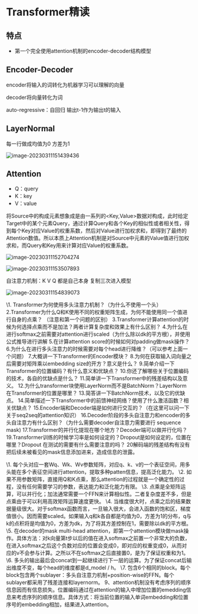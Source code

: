 # Transformer精读

## 特点

- 第一个完全使用attention机制的encoder-decoder结构模型



## Encoder-Decoder

encoder将输入的词转化为机器学习可以理解的向量

decoder将向量转化为词

auto-regressive：自回归 输出t-1作为输出t的输入



## LayerNormal

每一行做成均值为0 方差为1

![image-20230311151439436](C:\Users\Jerry\AppData\Roaming\Typora\typora-user-images\image-20230311151439436.png)



## Attention

- Q：query
- K：key
- V：value

 将Source中的构成元素想象成是由一系列的<Key,Value>数据对构成，此时给定Target中的某个元素Query，通过计算Query和各个Key的相似性或者相关性，得到每个Key对应Value的权重系数，然后对Value进行加权求和，即得到了最终的Attention数值。所以本质上Attention机制是对Source中元素的Value值进行加权求和，而Query和Key用来计算对应Value的权重系数。

![image-20230311152704274](C:\Users\Jerry\AppData\Roaming\Typora\typora-user-images\image-20230311152704274.png)



![image-20230311153507893](C:\Users\Jerry\AppData\Roaming\Typora\typora-user-images\image-20230311153507893.png)

自注意力机制：K V Q 都是自己本身 复制三次进入模型



![image-20230311154839073](C:\Users\Jerry\AppData\Roaming\Typora\typora-user-images\image-20230311154839073.png)

\1. Transformer为何使用多头注意力机制？（为什么不使用一个头）
2.Transformer为什么Q和K使用不同的权重矩阵生成，为何不能使用同一个值进行自身的点乘？ （注意和第一个问题的区别）
3.Transformer计算attention的时候为何选择点乘而不是加法？两者计算复杂度和效果上有什么区别？
4.为什么在进行softmax之前需要对attention进行scaled（为什么除以dk的平方根），并使用公式推导进行讲解
5.在计算attention score的时候如何对padding做mask操作？
6.为什么在进行多头注意力的时候需要对每个head进行降维？（可以参考上面一个问题）
7.大概讲一下Transformer的Encoder模块？
8.为何在获取输入词向量之后需要对矩阵乘以embedding size的开方？意义是什么？
9.简单介绍一下Transformer的位置编码？有什么意义和优缺点？
10.你还了解哪些关于位置编码的技术，各自的优缺点是什么？
11.简单讲一下Transformer中的残差结构以及意义。
12.为什么transformer块使用LayerNorm而不是BatchNorm？LayerNorm 在Transformer的位置是哪里？
13.简答讲一下BatchNorm技术，以及它的优缺点。
14.简单描述一下Transformer中的前馈神经网络？使用了什么激活函数？相关优缺点？
15.Encoder端和Decoder端是如何进行交互的？（在这里可以问一下关于seq2seq的attention知识）
16.Decoder阶段的多头自注意力和encoder的多头自注意力有什么区别？（为什么需要decoder自注意力需要进行 sequence mask)
17.Transformer的并行化提现在哪个地方？Decoder端可以做并行化吗？
19.Transformer训练的时候学习率是如何设定的？Dropout是如何设定的，位置在哪里？Dropout 在测试的需要有什么需要注意的吗？
20解码端的残差结构有没有把后续未被看见的mask信息添加进来，造成信息的泄露。



\1. 每个头对应一套Wq、Wk、Wv参数矩阵，对应q、k、v的一个表征空间，用多头能在多个表征空间进行attention，提取多种patten信息，提高泛化能力。
\2. 如果不用参数矩阵，直接用Q和K点乘，那么attention的过程就是一个确定性的过程，没有任何需要学习的参数，表达能力和泛化能力有限。
\3. 点乘是全矩阵运算，可以并行化；加法通常需要一个FFN来计算相似性。二者复杂度差不多，但是点乘由于可以利用高效矩阵运算速度更快。
\4. 当维度很大时，点乘之后的结果数据量级很大。对于softmax函数而言，一旦输入很大，会进入函数的饱和区，梯度值很小。因而需要scaled。如果输入q和k各自都是均值为0，方差为1的分布，q与k的点积将是均值为0，方差为dk，为了将其方差控制在1，需要除以dk的平方根。
\5. 在decoder的mask multi-head attention，即第一个attention模块做mask操作。具体方法：对k向量第t步以后的值在进入softmax之前置一个非常大的负数，在进入softmax之后这个负数对应的位置会变成0，即对应的权重变成0，从而对应的v不会参与计算。之所以不在softmax之后直接置0，是为了保证权重和为1。
\6. 多头的输出最后会concat到一起继续进行下一层的运算。为了保证concat后输出维度不变，每个head的维度都是d_model / h。
\7. 包含6个相同的block。每个block包含两个sublayer：多头自注意力机制+position-wise的FFN。每个sublayer都采用了残差连接和layernorm。
9、attention机制没有考虑序列的顺序信息因而有信息损失。位置编码通过在attention的输入中增加位置的emedding信息来考虑序列的顺序信息。具体方式：将当前位置的输入单词embedding和位置序号的embedding相加，结果进入attention。